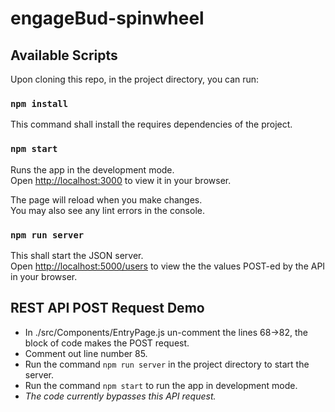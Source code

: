 # engageBud-spinwheel

## Available Scripts

Upon cloning this repo, in the project directory, you can run:

### `npm install`

This command shall install the requires dependencies of the project.

### `npm start`

Runs the app in the development mode.\
Open [http://localhost:3000](http://localhost:3000) to view it in your browser.

The page will reload when you make changes.\
You may also see any lint errors in the console.

### `npm run server`

This shall start the JSON server.\
Open [http://localhost:5000/users](http://localhost:3000/users) to view the the values POST-ed by the API in your browser.

## REST API POST Request Demo

* In ./src/Components/EntryPage.js un-comment the lines 68->82, the block of code makes the POST request.
* Comment out line number 85.
* Run the command `npm run server` in the project directory to start the server.
* Run the command `npm start` to run the app in development mode.
* _The code currently bypasses this API request._


